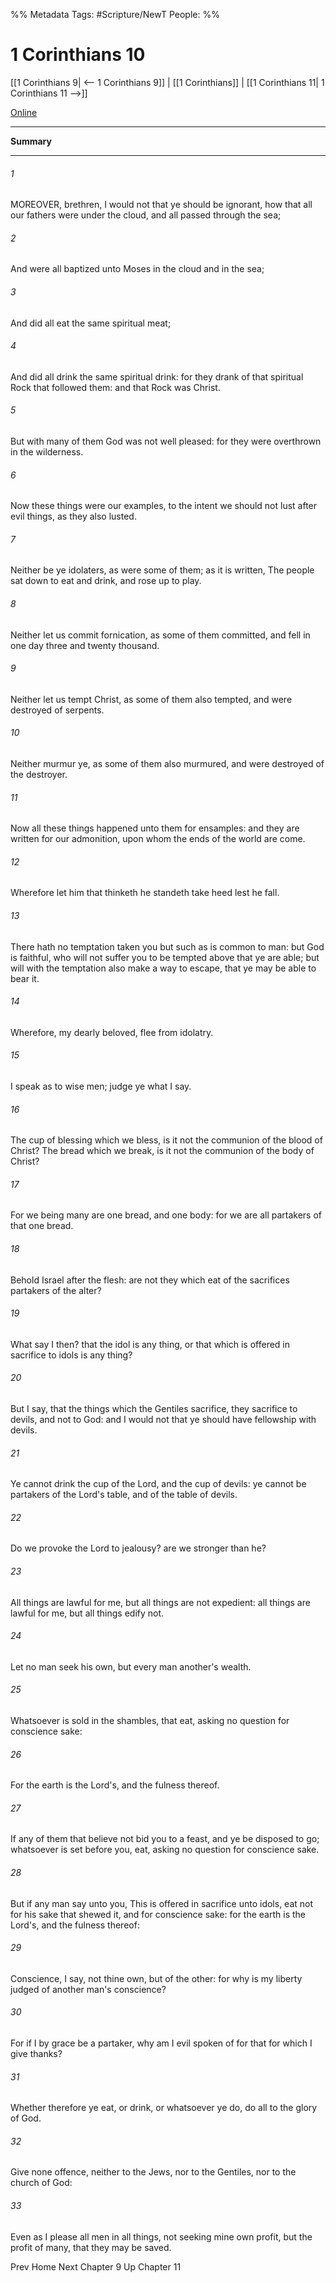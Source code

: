 %% Metadata
Tags: #Scripture/NewT
People: 
%%
# 1 Corinthians 10
[[1 Corinthians 9| <-- 1 Corinthians 9]] | [[1 Corinthians]] | [[1 Corinthians 11| 1 Corinthians 11 -->]]

[Online](https://churchofjesuschrist.org/study/scriptures/nt/1-cor/10?lang=eng)

---
__Summary__



---
###### 1
MOREOVER, brethren, I would not that ye should be ignorant, how that all our fathers were under the cloud, and all passed through the sea;
###### 2
And were all baptized unto Moses in the cloud and in the sea;
###### 3
And did all eat the same spiritual meat;
###### 4
And did all drink the same spiritual drink: for they drank of that spiritual Rock that followed them: and that Rock was Christ.
###### 5
But with many of them God was not well pleased: for they were overthrown in the wilderness.
###### 6
Now these things were our examples, to the intent we should not lust after evil things, as they also lusted.
###### 7
Neither be ye idolaters, as were some of them; as it is written, The people sat down to eat and drink, and rose up to play.
###### 8
Neither let us commit fornication, as some of them committed, and fell in one day three and twenty thousand.
###### 9
Neither let us tempt Christ, as some of them also tempted, and were destroyed of serpents.
###### 10
Neither murmur ye, as some of them also murmured, and were destroyed of the destroyer.
###### 11
Now all these things happened unto them for ensamples: and they are written for our admonition, upon whom the ends of the world are come.
###### 12
Wherefore let him that thinketh he standeth take heed lest he fall.
###### 13
There hath no temptation taken you but such as is common to man: but God is faithful, who will not suffer you to be tempted above that ye are able; but will with the temptation also make a way to escape, that ye may be able to bear it.
###### 14
Wherefore, my dearly beloved, flee from idolatry.
###### 15
I speak as to wise men; judge ye what I say.
###### 16
The cup of blessing which we bless, is it not the communion of the blood of Christ? The bread which we break, is it not the communion of the body of Christ?
###### 17
For we being many are one bread, and one body: for we are all partakers of that one bread.
###### 18
Behold Israel after the flesh: are not they which eat of the sacrifices partakers of the alter?
###### 19
What say I then? that the idol is any thing, or that which is offered in sacrifice to idols is any thing?
###### 20
But I say, that the things which the Gentiles sacrifice, they sacrifice to devils, and not to God: and I would not that ye should have fellowship with devils.
###### 21
Ye cannot drink the cup of the Lord, and the cup of devils: ye cannot be partakers of the Lord's table, and of the table of devils.
###### 22
Do we provoke the Lord to jealousy? are we stronger than he?
###### 23
All things are lawful for me, but all things are not expedient: all things are lawful for me, but all things edify not.
###### 24
Let no man seek his own, but every man another's wealth.
###### 25
Whatsoever is sold in the shambles, that eat, asking no question for conscience sake:
###### 26
For the earth is the Lord's, and the fulness thereof.
###### 27
If any of them that believe not bid you to a feast, and ye be disposed to go; whatsoever is set before you, eat, asking no question for conscience sake.
###### 28
But if any man say unto you, This is offered in sacrifice unto idols, eat not for his sake that shewed it, and for conscience sake: for the earth is the Lord's, and the fulness thereof:
###### 29
Conscience, I say, not thine own, but of the other: for why is my liberty judged of another man's conscience?
###### 30
For if I by grace be a partaker, why am I evil spoken of for that for which I give thanks?
###### 31
Whether therefore ye eat, or drink, or whatsoever ye do, do all to the glory of God.
###### 32
Give none offence, neither to the Jews, nor to the Gentiles, nor to the church of God:
###### 33
Even as I please all men in all things, not seeking mine own profit, but the profit of many, that they may be saved.

Prev
Home
Next
Chapter 9
Up
Chapter 11



